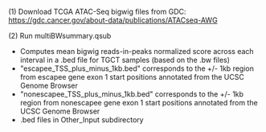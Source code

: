 (1) Download TCGA ATAC-Seq bigwig files from GDC: https://gdc.cancer.gov/about-data/publications/ATACseq-AWG

(2) Run multiBWsummary.qsub
- Computes mean bigwig reads-in-peaks normalized score across each interval in a .bed file for TGCT samples (based on the .bw files)
- "escapee_TSS_plus_minus_1kb.bed" corresponds to the +/- 1kb region from escapee gene exon 1 start positions annotated from the UCSC Genome Browser
- "nonescapee_TSS_plus_minus_1kb.bed" corresponds to the +/- 1kb region from nonescapee gene exon 1 start positions annotated from the UCSC Genome Browser
- .bed files in Other_Input subdirectory
